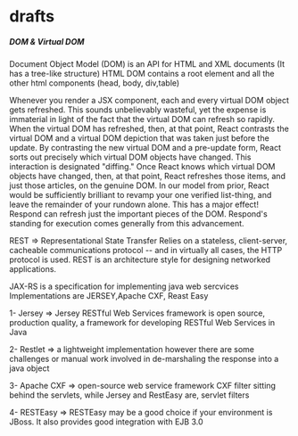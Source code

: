 # drafts
##### DOM & Virtual DOM

Document Object Model (DOM) is an API for  HTML and XML documents (It has a tree-like structure) HTML DOM contains a root element and all the other html components (head, body, div,table)

Whenever you render a JSX component, each and every virtual DOM object gets refreshed. This sounds unbelievably wasteful, yet the expense is immaterial in light of the fact that the virtual DOM can refresh so rapidly. When the virtual DOM has refreshed, then, at that point, React contrasts the virtual DOM and a virtual DOM depiction that was taken just before the update. By contrasting the new virtual DOM and a pre-update form, React sorts out precisely which virtual DOM objects have changed. This interaction is designated "diffing." Once React knows which virtual DOM objects have changed, then, at that point, React refreshes those items, and just those articles, on the genuine DOM. In our model from prior, React would be sufficiently brilliant to revamp your one verified list-thing, and leave the remainder of your rundown alone. This has a major effect! Respond can refresh just the important pieces of the DOM. Respond's standing for execution comes generally from this advancement.



REST => Representational State Transfer Relies on a stateless, client-server, cacheable communications protocol -- and in virtually all cases, the HTTP protocol is used. REST is an architecture style for designing networked applications.

JAX-RS is a specification for implementing java web sercvices Implementations are JERSEY,Apache CXF, Reast Easy

1- Jersey => Jersey RESTful Web Services framework is open source, production quality, a framework for developing RESTful Web Services in Java

2- Restlet => a lightweight implementation however there are some challenges or manual work involved in de-marshaling the response into a java object

3- Apache CXF => open-source web service framework CXF filter sitting behind the servlets, while Jersey and RestEasy are, servlet filters

4- RESTEasy => RESTEasy may be a good choice if your environment is JBoss. It also provides good integration with EJB 3.0



